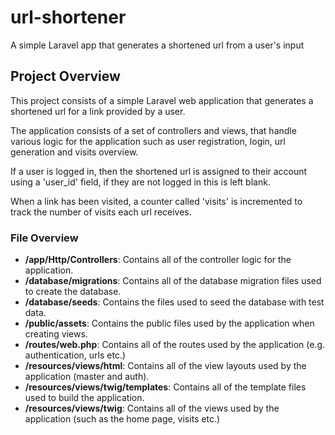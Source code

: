 # url-shortener
A simple Laravel app that generates a shortened url from a user's input

## Project Overview
This project consists of a simple Laravel web application that generates a shortened url for a link provided by a user.

The application consists of a set of controllers and views, that handle various logic for the application such as user registration, login, url generation and visits overview.

If a user is logged in, then the shortened url is assigned to their account using a 'user_id' field, if they are not logged in this is left blank.

When a link has been visited, a counter called 'visits' is incremented to track the number of visits each url receives.

### File Overview
* **/app/Http/Controllers**: Contains all of the controller logic for the application.
* **/database/migrations**: Contains all of the database migration files used to create the database.
* **/database/seeds**: Contains the files used to seed the database with test data.
* **/public/assets**: Contains the public files used by the application when creating views.
* **/routes/web.php**: Contains all of the routes used by the application (e.g. authentication, urls etc.)
* **/resources/views/html**: Contains all of the view layouts used by the application (master and auth).
* **/resources/views/twig/templates**: Contains all of the template files used to build the application.
* **/resources/views/twig**: Contains all of the views used by the application (such as the home page, visits etc.)
